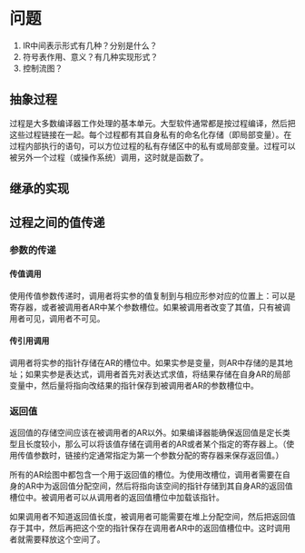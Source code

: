 # 问题

1. IR中间表示形式有几种？分别是什么？
2. 符号表作用、意义？有几种实现形式？
3. 控制流图？

## 抽象过程

过程是大多数编译器工作处理的基本单元。大型软件通常都是按过程编译，然后把这些过程链接在一起。每个过程都有其自身私有的命名化存储（即局部变量）。在过程内部执行的语句，可以方位过程的私有存储区中的私有或局部变量。过程可以被另外一个过程（或操作系统）调用，这时就是函数了。

## 继承的实现

## 过程之间的值传递

### 参数的传递

#### 传值调用

使用传值参数传递时，调用者将实参的值复制到与相应形参对应的位置上：可以是寄存器，或者被调用者AR中某个参数槽位。如果被调用者改变了其值，只有被调用者可见，调用者不可见。

#### 传引用调用

调用者将实参的指针存储在AR的槽位中。如果实参是变量，则AR中存储的是其地址；如果实参是表达式，调用者首先对表达式求值，将结果存储在自身AR的局部变量中，然后量将指向改结果的指针保存到被调用者AR的参数槽位中。

### 返回值

返回值的存储空间应该在被调用者的AR以外。如果编译器能确保返回值是定长类型且长度较小，那么可以将该值存储在调用者的AR或者某个指定的寄存器上。（使用传值参数时，链接约定通常指定为第一个参数分配的寄存器来保存返回值。）

所有的AR绘图中都包含一个用于返回值的槽位。为使用改槽位，调用者需要在自身的AR中为返回值分配空间，然后将指向该空间的指针存储到其自身AR的返回值槽位中。被调用者可以从调用者的返回值槽位中加载该指针。

如果调用者不知道返回值长度，被调用者可能需要在堆上分配空间，然后把返回值存于其中，然后再把这个空的指针保存在调用者AR中的返回值槽位中。这时调用者就需要释放这个空间了。

